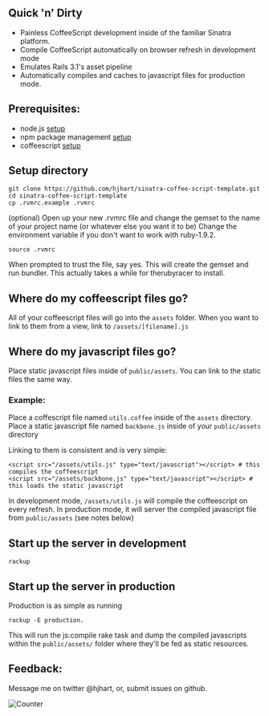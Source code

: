 ## Quick 'n' Dirty

* Painless CoffeeScript development inside of the familiar Sinatra platform.
* Compile CoffeeScript automatically on browser refresh in development mode
* Emulates Rails 3.1's asset pipeline
* Automatically compiles and caches to javascript files for production mode.

## Prerequisites:

* node.js                  [setup](https://github.com/joyent/node/wiki/Installation)
* npm package management   [setup](http://npmjs.org/)
* coffeescript             [setup](http://jashkenas.github.com/coffee-script/#installation)

## Setup directory

	git clone https://github.com/hjhart/sinatra-coffee-script-template.git
	cd sinatra-coffee-script-template
	cp .rvmrc.example .rvmrc
	
(optional) Open up your new .rvmrc file and change the gemset to the name of your project name (or whatever else you want it to be)
Change the environment variable if you don't want to work with ruby-1.9.2.

	source .rvmrc 

When prompted to trust the file, say yes. This will create the gemset and run bundler. This actually takes a while for therubyracer to install.

## Where do my coffeescript files go?

All of your coffeescript files will go into the `assets` folder.
When you want to link to them from a view, link to `/assets/[filename].js`

## Where do my javascript files go?

Place static javascript files inside of `public/assets`. You can link to the static files the same way.

### Example:

Place a coffescript file named `utils.coffee` inside of the `assets` directory.
Place a static javascript file named `backbone.js` inside of your `public/assets` directory

Linking to them is consistent and is very simple:

	<script src="/assets/utils.js" type="text/javascript"></script> # this compiles the coffeescript
	<script src="/assets/backbone.js" type="text/javascript"></script> # this loads the static javascript

In development mode, `/assets/utils.js` will compile the coffeescript on every refresh.
In production mode, it will server the compiled javascript file from `public/assets` (see notes below)
  
## Start up the server in development

	rackup
	
## Start up the server in production

Production is as simple as running

	rackup -E production. 
	
This will run the js:compile rake task and dump the compiled javascripts within the `public/assets/` folder where they'll be fed as static resources.

## Feedback:

Message me on twitter @hjhart, or, submit issues on github.

![Counter](http://hjhart.dyndns.org:3003/coffee.jpg "Counter")
